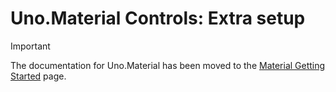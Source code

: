 # Uno.Material Controls: Extra setup

> [!IMPORTANT]
> The documentation for Uno.Material has been moved to the [Material Getting Started](../external/uno.themes/doc/material-getting-started.md) page.
